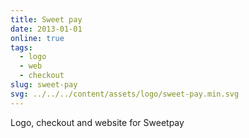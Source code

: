 ```yaml
---
title: Sweet pay
date: 2013-01-01
online: true
tags:
  - logo
  - web
  - checkout
slug: sweet-pay
svg: ../../../content/assets/logo/sweet-pay.min.svg
---
```


Logo, checkout and website for Sweetpay
